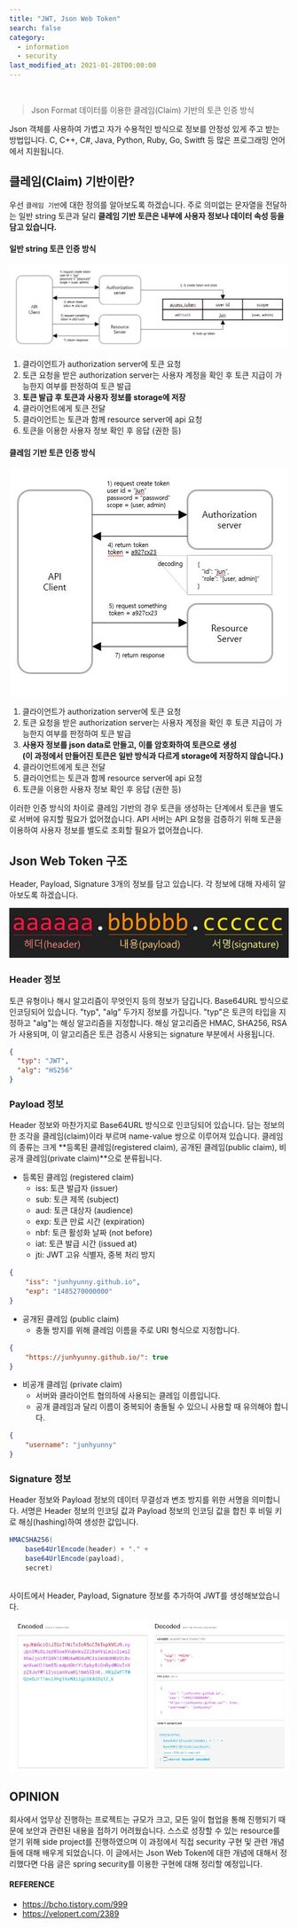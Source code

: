 ```yaml
---
title: "JWT, Json Web Token"
search: false
category:
  - information
  - security
last_modified_at: 2021-01-28T00:00:00
---
```


<br>

> Json Format 데이터를 이용한 클레임(Claim) 기반의 토큰 인증 방식

Json 객체를 사용하여 가볍고 자가 수용적인 방식으로 정보를 안정성 있게 주고 받는 방법입니다. 
C, C++, C#, Java, Python, Ruby, Go, Switft 등 많은 프로그래밍 언어에서 지원됩니다. 

## 클레임(Claim) 기반이란?
우선 `클레임 기반`에 대한 정의를 알아보도록 하겠습니다. 
주로 의미없는 문자열을 전달하는 일반 string 토큰과 달리 **클레임 기반 토큰은 내부에 사용자 정보나 데이터 속성 등을 담고 있습니다.** 

#### 일반 string 토큰 인증 방식
<p align="center"><img src="/images/json-web-token-1.JPG"></p>

  1. 클라이언트가 authorization server에 토큰 요청
  1. 토큰 요청을 받은 authorization server는 사용자 계정을 확인 후 토큰 지급이 가능한지 여부를 판정하여 토큰 발급
  1. **토큰 발급 후 토큰과 사용자 정보를 storage에 저장** 
  1. 클라이언트에게 토큰 전달
  1. 클라이언트는 토큰과 함께 resource server에 api 요청
  1. 토큰을 이용한 사용자 정보 확인 후 응답 (권한 등)<br>

#### 클레임 기반 토큰 인증 방식
<p align="center"><img src="/images/json-web-token-2.JPG"></p>

  1. 클라이언트가 authorization server에 토큰 요청
  1. 토큰 요청을 받은 authorization server는 사용자 계정을 확인 후 토큰 지급이 가능한지 여부를 판정하여 토큰 발급
  1. **사용자 정보를 json data로 만들고, 이를 암호화하여 토큰으로 생성<br>**
		 **(이 과정에서 만들어진 토큰은 일반 방식과 다르게 storage에 저장하지 않습니다.)** 
  1. 클라이언트에게 토큰 전달
  1. 클라이언트는 토큰과 함께 resource server에 api 요청
  1. 토큰을 이용한 사용자 정보 확인 후 응답 (권한 등)<br>

이러한 인증 방식의 차이로 클레임 기반의 경우 토큰을 생성하는 단계에서 토큰을 별도로 서버에 유지할 필요가 없어졌습니다. 
API 서버는 API 요청을 검증하기 위해 토큰을 이용하여 사용자 정보를 별도로 조회할 필요가 없어졌습니다. 

## Json Web Token 구조
Header, Payload, Signature 3개의 정보를 담고 있습니다. 각 정보에 대해 자세히 알아보도록 하겠습니다.

<p align="center"><img src="/images/json-web-token-3.JPG"></p>

### Header 정보
토큰 유형이나 해시 알고리즘이 무엇인지 등의 정보가 담깁니다. 
Base64URL 방식으로 인코딩되어 있습니다. 
"typ", "alg" 두가지 정보를 가집니다. 
"typ"은 토큰의 타입을 지정하고 "alg"는 해싱 알고리즘을 지정합니다. 
해싱 알고리즘은 HMAC, SHA256, RSA가 사용되며, 이 알고리즘은 토큰 검증시 사용되는 signature 부분에서 사용됩니다. 
```json
{
  "typ": "JWT",
  "alg": "HS256"
}
```

### Payload 정보
Header 정보와 마찬가지로 Base64URL 방식으로 인코딩되어 있습니다. 
담는 정보의 한 조각을 클레임(claim)이라 부르며 name-value 쌍으로 이루어져 있습니다. 
클레임의 종류는 크게 **등록된 클레임(registered claim), 공개된 클레임(public claim), 비공개 클레임(private claim)**으로 분류됩니다. 

- 등록된 클레임 (registered claim)
  - iss: 토큰 발급자 (issuer)
  - sub: 토큰 제목 (subject)
  - aud: 토큰 대상자 (audience)
  - exp: 토큰 만료 시간 (expiration)
  - nbf: 토큰 활성화 날짜 (not before)
  - iat: 토큰 발급 시간 (issued at)
  - jti: JWT 고유 식별자, 중복 처리 방지

```json
{
    "iss": "junhyunny.github.io",
    "exp": "1485270000000"
}
```
- 공개된 클레임 (public claim)
  - 충돌 방지를 위해 클레임 이름을 주로 URI 형식으로 지정합니다.

```json
{
    "https://junhyunny.github.io/": true
}
```
- 비공개 클레임 (private claim)
  - 서버와 클라이언트 협의하에 사용되는 클레임 이름입니다.
  - 공개 클레임과 달리 이름이 중복되어 충돌될 수 있으니 사용할 때 유의해야 합니다.

```json
{
    "username": "junhyunny"
}
```

### Signature 정보
Header 정보와 Payload 정보의 데이터 무결성과 변조 방지를 위한 서명을 의미합니다. 
서명은 Header 정보의 인코딩 값과 Payload 정보의 인코딩 값을 합친 후 비밀 키로 해싱(hashing)하여 생성한 값입니다. 
```java
HMACSHA256(
    base64UrlEncode(header) + "." +
    base64UrlEncode(payload),
    secret)
```

<br>
<https://jwt.io/> 사이트에서 Header, Payload, Signature 정보를 추가하여 JWT를 생성해보았습니다. 

<p align="center"><img src="/images/json-web-token-4.JPG"></p>

## OPINION
회사에서 업무상 진행하는 프로젝트는 규모가 크고, 모든 일이 협업을 통해 진행되기 때문에 보안과 관련된 내용을 접하기 어려웠습니다. 
스스로 성장할 수 있는 resource를 얻기 위해 side project를 진행하였으며 이 과정에서 직접 security 구현 및 관련 개념들에 대해 배우게 되었습니다. 
이 글에서는 Json Web Token에 대한 개념에 대해서 정리했다면 다음 글은 spring security를 이용한 구현에 대해 정리할 예정입니다. 

#### REFERENCE
- <https://bcho.tistory.com/999>
- <https://velopert.com/2389>